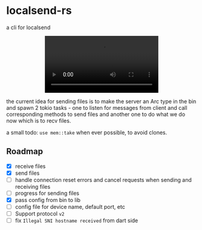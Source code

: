 # localsend-rs

a cli for localsend

<div align="center">
  <video src="https://github.com/notjedi/localsend-rs/assets/30691152/6bedeb44-1dd8-4f72-8a8d-c1c2be715a26" type="video/mp4"></video>
</div>

the current idea for sending files is to make the server an Arc type in the bin
and spawn 2 tokio tasks - one to listen for messages from client and call
corresponding methods to send files and another one to do what we do now which
is to recv files.

a small todo: `use mem::take` when ever possible, to avoid clones.

## Roadmap

- [x] receive files
- [x] send files
- [ ] handle connection reset errors and cancel requests when sending and receiving files
- [ ] progress for sending files
- [x] pass config from bin to lib
- [ ] config file for device name, default port, etc
- [ ] Support protocol `v2`
- [ ] fix `Illegal SNI hostname received` from dart side

